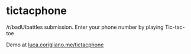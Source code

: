# tictacphone
/r/badUIbattles submission. Enter your phone number by playing Tic-tac-toe

Demo at [luca.corigliano.me/tictacphone](https://luca.corigliano.me/tictacphone)